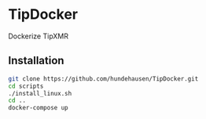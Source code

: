 # TipDocker

Dockerize TipXMR

## Installation

```bash
git clone https://github.com/hundehausen/TipDocker.git
cd scripts
./install_linux.sh
cd ..
docker-compose up
```

